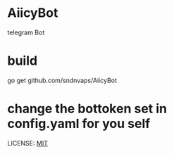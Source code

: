 # AiicyBot
telegram Bot

# build 

  go get github.com/sndnvaps/AiicyBot

# change the bottoken set in config.yaml for you self

LICENSE: [MIT](https://sndnvaps.mit-license.org/)
